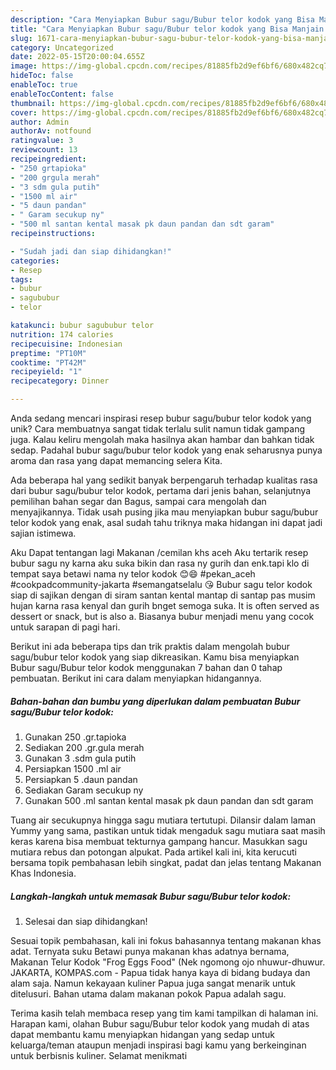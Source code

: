 ```yaml
---
description: "Cara Menyiapkan Bubur sagu/Bubur telor kodok yang Bisa Manjain Lidah"
title: "Cara Menyiapkan Bubur sagu/Bubur telor kodok yang Bisa Manjain Lidah"
slug: 1671-cara-menyiapkan-bubur-sagu-bubur-telor-kodok-yang-bisa-manjain-lidah
category: Uncategorized
date: 2022-05-15T20:00:04.655Z
image: https://img-global.cpcdn.com/recipes/81885fb2d9ef6bf6/680x482cq70/bubur-sagububur-telor-kodok-foto-resep-utama.jpg
hideToc: false
enableToc: true
enableTocContent: false
thumbnail: https://img-global.cpcdn.com/recipes/81885fb2d9ef6bf6/680x482cq70/bubur-sagububur-telor-kodok-foto-resep-utama.jpg
cover: https://img-global.cpcdn.com/recipes/81885fb2d9ef6bf6/680x482cq70/bubur-sagububur-telor-kodok-foto-resep-utama.jpg
author: Admin
authorAv: notfound
ratingvalue: 3
reviewcount: 13
recipeingredient:
- "250 grtapioka"
- "200 grgula merah"
- "3 sdm gula putih"
- "1500 ml air"
- "5 daun pandan"
- " Garam secukup ny"
- "500 ml santan kental masak pk daun pandan dan sdt garam"
recipeinstructions:

- "Sudah jadi dan siap dihidangkan!"
categories:
- Resep
tags:
- bubur
- sagububur
- telor

katakunci: bubur sagububur telor 
nutrition: 174 calories
recipecuisine: Indonesian
preptime: "PT10M"
cooktime: "PT42M"
recipeyield: "1"
recipecategory: Dinner

---
```





Anda sedang mencari inspirasi resep bubur sagu/bubur telor kodok yang unik? Cara membuatnya sangat tidak terlalu sulit namun tidak gampang juga. Kalau keliru mengolah maka hasilnya akan hambar dan bahkan tidak sedap. Padahal bubur sagu/bubur telor kodok yang enak seharusnya punya aroma dan rasa yang dapat memancing selera Kita.





Ada beberapa hal yang sedikit banyak berpengaruh terhadap kualitas rasa dari bubur sagu/bubur telor kodok, pertama dari jenis bahan, selanjutnya pemilihan bahan segar dan Bagus, sampai cara mengolah dan menyajikannya. Tidak usah pusing jika mau menyiapkan bubur sagu/bubur telor kodok yang enak,      asal sudah tahu triknya maka hidangan ini dapat jadi sajian istimewa.














Aku Dapat tentangan lagi Makanan /cemilan khs aceh Aku tertarik resep bubur sagu ny karna aku suka bikin dan rasa ny gurih dan enk.tapi klo di tempat saya betawi nama ny telor kodok 😊😄 #pekan_aceh #cookpadcommunity-jakarta #semangatselalu 😘 Bubur sagu telor kodok siap di sajikan dengan di siram santan kental mantap di santap pas musim hujan karna rasa kenyal dan gurih bnget semoga suka. It is often served as dessert or snack, but is also a. Biasanya bubur menjadi menu yang cocok untuk sarapan di pagi hari.






Berikut ini ada beberapa tips dan trik praktis dalam mengolah bubur sagu/bubur telor kodok yang siap dikreasikan. Kamu bisa menyiapkan Bubur sagu/Bubur telor kodok menggunakan 7 bahan dan 0 tahap pembuatan. Berikut ini cara dalam menyiapkan hidangannya.

<!--inarticleads1-->

##### Bahan-bahan dan bumbu yang diperlukan dalam pembuatan Bubur sagu/Bubur telor kodok:

1. Gunakan 250 .gr.tapioka
1. Sediakan 200 .gr.gula merah
1. Gunakan 3 .sdm gula putih
1. Persiapkan 1500 .ml air
1. Persiapkan 5 .daun pandan
1. Sediakan  Garam secukup ny
1. Gunakan 500 .ml santan kental masak pk daun pandan dan sdt garam


Tuang air secukupnya hingga sagu mutiara tertutupi. Dilansir dalam laman Yummy yang sama, pastikan untuk tidak mengaduk sagu mutiara saat masih keras karena bisa membuat tekturnya gampang hancur. Masukkan sagu mutiara rebus dan potongan alpukat. Pada artikel kali ini, kita kerucuti bersama topik pembahasan lebih singkat, padat dan jelas tentang Makanan Khas Indonesia. 

<!--inarticleads2-->

##### Langkah-langkah untuk memasak Bubur sagu/Bubur telor kodok:


1. Selesai dan siap dihidangkan!

Sesuai topik pembahasan, kali ini fokus bahasannya tentang makanan khas adat. Ternyata suku Betawi punya makanan khas adatnya bernama, Makanan Telur Kodok &#34;Frog Eggs Food&#34; (Nek ngomong ojo nhuwur-dhuwur. JAKARTA, KOMPAS.com - Papua tidak hanya kaya di bidang budaya dan alam saja. Namun kekayaan kuliner Papua juga sangat menarik untuk ditelusuri. Bahan utama dalam makanan pokok Papua adalah sagu. 

Terima kasih telah membaca resep yang tim kami tampilkan di halaman ini. Harapan kami, olahan Bubur sagu/Bubur telor kodok yang mudah di atas dapat membantu kamu menyiapkan hidangan yang sedap untuk keluarga/teman ataupun menjadi inspirasi bagi kamu yang berkeinginan untuk berbisnis kuliner. Selamat menikmati
